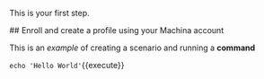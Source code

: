 This is your first step.

## Enroll and create a profile using your Machina account

This is an _example_ of creating a scenario and running a **command**

`echo 'Hello World'`{{execute}}
